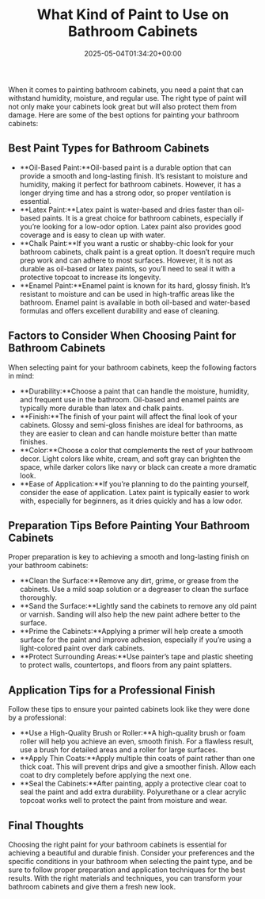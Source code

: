 ﻿---
layout: post
title: What Kind of Paint to Use on Bathroom Cabinets
date: '2025-05-04T01:34:20+00:00'
categories:
- Guide
tags: []
slug: /what-kind-of-paint-to-use-on-bathroom-cabinets/
lastmod: 2025-05-07T12:21:29+03:00
---

When it comes to painting bathroom cabinets, you need a paint that can withstand humidity, moisture, and regular use. The right type of paint will not only make your cabinets look great but will also protect them from damage. Here are some of the best options for painting your bathroom cabinets:
## Best Paint Types for Bathroom Cabinets
- **Oil-Based Paint:**Oil-based paint is a durable option that can provide a smooth and long-lasting finish. It’s resistant to moisture and humidity, making it perfect for bathroom cabinets. However, it has a longer drying time and has a strong odor, so proper ventilation is essential.
- **Latex Paint:**Latex paint is water-based and dries faster than oil-based paints. It is a great choice for bathroom cabinets, especially if you’re looking for a low-odor option. Latex paint also provides good coverage and is easy to clean up with water.
- **Chalk Paint:**If you want a rustic or shabby-chic look for your bathroom cabinets, chalk paint is a great option. It doesn’t require much prep work and can adhere to most surfaces. However, it is not as durable as oil-based or latex paints, so you’ll need to seal it with a protective topcoat to increase its longevity.
- **Enamel Paint:**Enamel paint is known for its hard, glossy finish. It’s resistant to moisture and can be used in high-traffic areas like the bathroom. Enamel paint is available in both oil-based and water-based formulas and offers excellent durability and ease of cleaning.
## Factors to Consider When Choosing Paint for Bathroom Cabinets
When selecting paint for your bathroom cabinets, keep the following factors in mind:
- **Durability:**Choose a paint that can handle the moisture, humidity, and frequent use in the bathroom. Oil-based and enamel paints are typically more durable than latex and chalk paints.
- **Finish:**The finish of your paint will affect the final look of your cabinets. Glossy and semi-gloss finishes are ideal for bathrooms, as they are easier to clean and can handle moisture better than matte finishes.
- **Color:**Choose a color that complements the rest of your bathroom decor. Light colors like white, cream, and soft gray can brighten the space, while darker colors like navy or black can create a more dramatic look.
- **Ease of Application:**If you’re planning to do the painting yourself, consider the ease of application. Latex paint is typically easier to work with, especially for beginners, as it dries quickly and has a low odor.
## Preparation Tips Before Painting Your Bathroom Cabinets
Proper preparation is key to achieving a smooth and long-lasting finish on your bathroom cabinets:
- **Clean the Surface:**Remove any dirt, grime, or grease from the cabinets. Use a mild soap solution or a degreaser to clean the surface thoroughly.
- **Sand the Surface:**Lightly sand the cabinets to remove any old paint or varnish. Sanding will also help the new paint adhere better to the surface.
- **Prime the Cabinets:**Applying a primer will help create a smooth surface for the paint and improve adhesion, especially if you’re using a light-colored paint over dark cabinets.
- **Protect Surrounding Areas:**Use painter’s tape and plastic sheeting to protect walls, countertops, and floors from any paint splatters.
## Application Tips for a Professional Finish
Follow these tips to ensure your painted cabinets look like they were done by a professional:
- **Use a High-Quality Brush or Roller:**A high-quality brush or foam roller will help you achieve an even, smooth finish. For a flawless result, use a brush for detailed areas and a roller for large surfaces.
- **Apply Thin Coats:**Apply multiple thin coats of paint rather than one thick coat. This will prevent drips and give a smoother finish. Allow each coat to dry completely before applying the next one.
- **Seal the Cabinets:**After painting, apply a protective clear coat to seal the paint and add extra durability. Polyurethane or a clear acrylic topcoat works well to protect the paint from moisture and wear.
## Final Thoughts
Choosing the right paint for your bathroom cabinets is essential for achieving a beautiful and durable finish. Consider your preferences and the specific conditions in your bathroom when selecting the paint type, and be sure to follow proper preparation and application techniques for the best results. With the right materials and techniques, you can transform your bathroom cabinets and give them a fresh new look.